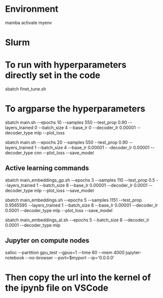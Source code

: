 

# Environment

mamba activate myenv


# Slurm


# To run with hyperparameters directly set in the code
sbatch finet_tune.sh

# To argparse the hyperparameters

sbatch main.sh --epochs 10 --samples 550 --test_prop 0.90 --layers_trained 0 --batch_size 4 --base_lr 0 --decoder_lr 0.00001 --decoder_type mlp --plot_loss


sbatch main.sh --epochs 20 --samples 550 --test_prop 0.90 --layers_trained 1 --batch_size 4 --base_lr 0.00001 -
-decoder_lr 0.00001 --decoder_type cnn --plot_loss --save_model


## Active learning commands

sbatch main_embeddings_gp.sh --epochs 3 --samples 110 --test_prop 0.5 --layers_trained 1 --batch_size 8 --base_lr 0.00001 --decoder_lr 0.0001 --decoder_type mlp --plot_loss --save_model

sbatch main_embeddings.sh --epochs 5 --samples 1151 --test_prop 0.9565595 --layers_trained 1 --batch_size 8 --base_lr 0.00001 --decoder_lr 0.0001 --decoder_type mlp --plot_loss --save_model

sbatch main_embeddings_al.sh --epochs 5 --batch_size 8 --decoder_lr 0.0001 --decoder_type mlp

## Jupyter on compute nodes

salloc --partition gpu_test --gpus=1 --time 60 --mem 4000
jupyter-notebook --no-browser --port=$myport --ip='0.0.0.0'

# Then copy the url into the kernel of the ipynb file on VSCode 

